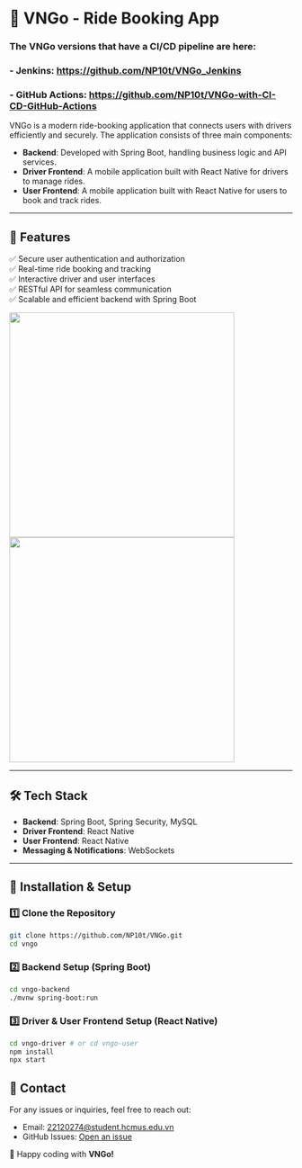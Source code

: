 # 🚖 VNGo - Ride Booking App

### The VNGo versions that have a CI/CD pipeline are here:
### - Jenkins: https://github.com/NP10t/VNGo_Jenkins
### - GitHub Actions: https://github.com/NP10t/VNGo-with-CI-CD-GitHub-Actions

VNGo is a modern ride-booking application that connects users with drivers efficiently and securely. The application consists of three main components:

- **Backend**: Developed with Spring Boot, handling business logic and API services.
- **Driver Frontend**: A mobile application built with React Native for drivers to manage rides.
- **User Frontend**: A mobile application built with React Native for users to book and track rides.

---

## 📌 Features
✅ Secure user authentication and authorization  
✅ Real-time ride booking and tracking  
✅ Interactive driver and user interfaces  
✅ RESTful API for seamless communication  
✅ Scalable and efficient backend with Spring Boot 


<img src="https://github.com/user-attachments/assets/79b3b4d2-3b1d-43a6-bd39-e02be696f090" width="400">

<img src="https://github.com/user-attachments/assets/72451f84-0040-4108-a9e8-1033298be8dc" width="400">

---

## 🛠 Tech Stack
- **Backend**: Spring Boot, Spring Security, MySQL
- **Driver Frontend**: React Native
- **User Frontend**: React Native
- **Messaging & Notifications**: WebSockets

---

## 🚀 Installation & Setup

### 1️⃣ Clone the Repository
```sh
git clone https://github.com/NP10t/VNGo.git
cd vngo
```

### 2️⃣ Backend Setup (Spring Boot)
```sh
cd vngo-backend
./mvnw spring-boot:run
```

### 3️⃣ Driver & User Frontend Setup (React Native)
```sh
cd vngo-driver # or cd vngo-user
npm install
npx start
```

## 📧 Contact
For any issues or inquiries, feel free to reach out:
- Email: 22120274@student.hcmus.edu.vn
- GitHub Issues: [Open an issue](https://github.com/np10t/vngo/issues)

🚀 Happy coding with **VNGo!**

